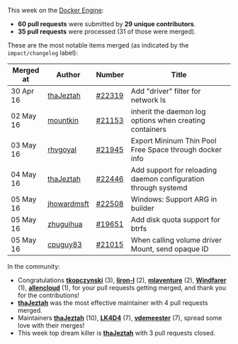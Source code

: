 This week on the [Docker Engine](https://github.com/docker/docker):

  - **60 pull requests** were submitted by **29 unique contributors**.
  - **35 pull requests** were processed (31 of those were merged).

These are the most notable items merged (as indicated by the `impact/changelog` label):

  Merged at | Author                                  | Number                                                 | Title
  ----------|-----------------------------------------|--------------------------------------------------------|--------------------------------------------------------------
  30 Apr 16 | [thaJeztah](https://github.com/thaJeztah) | [#22319](https://github.com/docker/docker/issues/22319) | Add &#34;driver&#34; filter for network ls
  02 May 16 | [mountkin](https://github.com/mountkin) | [#21153](https://github.com/docker/docker/issues/21153) | inherit the daemon log options when creating containers
  03 May 16 | [rhvgoyal](https://github.com/rhvgoyal) | [#21945](https://github.com/docker/docker/issues/21945) | Export Mininum Thin Pool Free Space through docker info
  04 May 16 | [thaJeztah](https://github.com/thaJeztah) | [#22446](https://github.com/docker/docker/issues/22446) | Add support for reloading daemon configuration through systemd
  05 May 16 | [jhowardmsft](https://github.com/jhowardmsft) | [#22508](https://github.com/docker/docker/issues/22508) | Windows: Support ARG in builder
  05 May 16 | [zhuguihua](https://github.com/zhuguihua) | [#19651](https://github.com/docker/docker/issues/19651) | Add disk quota support for btrfs
  05 May 16 | [cpuguy83](https://github.com/cpuguy83) | [#21015](https://github.com/docker/docker/issues/21015) | When calling volume driver Mount, send opaque ID

In the community:

  - Congratulations **[tkopczynski](https://github.com/tkopczynski)** (3), **[liron-l](https://github.com/liron-l)** (2), **[mlaventure](https://github.com/mlaventure)** (2), **[Windfarer](https://github.com/Windfarer)** (1), **[allencloud](https://github.com/allencloud)** (1), for your pull requests getting merged, and thank you for the contributions!
  - **[thaJeztah](https://github.com/thaJeztah)** was the most effective maintainer with 4 pull requests merged.
  - Maintainers **[thaJeztah](https://github.com/thaJeztah)** (10), **[LK4D4](https://github.com/LK4D4)** (7), **[vdemeester](https://github.com/vdemeester)** (7), spread some love with their merges!
  - This week top dream killer is **[thaJeztah](https://github.com/thaJeztah)** with 3 pull requests closed.
